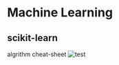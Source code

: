 # Machine Learning
## scikit-learn
algrithm cheat-sheet
![test](https://github.com/shonsy/MachineLearning/blob/master/imgs/scikit-learn_cheat_sheet.png?raw=true)
